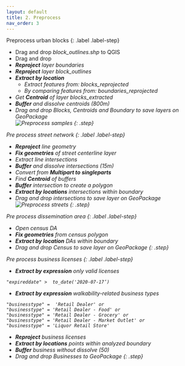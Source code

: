 ```yaml
---
layout: default
title: 2. Preprocess
nav_order: 3
---
```


Preprocess urban blocks
{: .label .label-step}
* Drag and drop <i>block_outlines.shp</i> to QGIS
* Drag and drop <i>
* <b>Reproject</b> layer <i>boundaries</i>
* <b>Reproject</b> layer <i>block_outlines</i>
* <b>Extract by location</b>
  * Extract features from: <i>blocks_reprojected</i>
  * By comparing features from: <i>boundaries_reprojected
* Get <b>Centroid</b> of layer <i>blocks_extracted</i>
* <b>Buffer</b> and dissolve <i>centroids</i> (800m)
* Drag and drop Blocks, Centroids and Boundary to save layers on GeoPackage<br>
![Preprocess samples](https://github.com/ubc-library-rc/qgis-walkability/blob/master/images/preprocess_samples.png?raw=true)
{: .step}

Pre process street network
{: .label .label-step}
* <b>Reproject</b> line geometry
* <b>Fix geometries</b> of street centerline layer
* Extract line intersections
* <b>Buffer</b> and dissolve intersections (15m)
* Convert from <b>Multipart to singleparts</b>
* Find <b>Centroid</b> of buffers
* <b>Buffer</b> intersection to create a polygon
* <b>Extract by locations</b> intersections within boundary
* Drag and drop <i>intersections</i> to save layer on GeoPackage<br>
![Preprocess streets](https://github.com/ubc-library-rc/qgis-walkability/blob/master/images/preprocess_intersections.png?raw=true)
{: .step}

Pre process dissemination area
{: .label .label-step}
* Open census DA
* <b>Fix geometries</b> from census polygon
* <b>Extract by location</b> DAs within boundary
* Drag and drop Census to save layer on GeoPackage
{: .step}

Pre process business licenses
{: .label .label-step}
* <b>Extract by expression</b> only valid licenses
```
"expireddate" >  to_date('2020-07-17’)
```
* <b>Extract by expression</b> walkability-related business types
```
"businesstype" =  'Retail Dealer' or
"businesstype" = 'Retail Dealer - Food' or
"businesstype" = 'Retail Dealer - Grocery' or
"businesstype" = 'Retail Dealer - Market Outlet' or
"businesstype" = 'Liquor Retail Store'
```
* <b>Reproject</b> business licenses
* <b>Extract by locations</b> points within analyzed boundary
* <b>Buffer</b> business without dissolve (50)
* Drag and drop Businesses to GeoPackage
{: .step}
